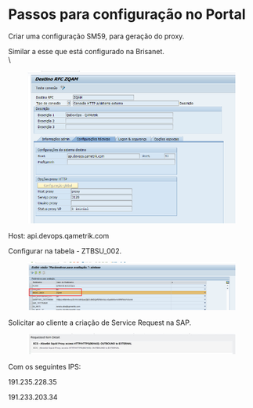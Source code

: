 # Passos para configuração no Portal

Criar uma configuração SM59, para geração do proxy.&#x20;

Similar a esse que está configurado na Brisanet. \
\


<figure><img src="../.gitbook/assets/image (81).png" alt=""><figcaption></figcaption></figure>

Host: api.devops.qametrik.com&#x20;

Configurar na tabela - ZTBSU\_002.&#x20;

<figure><img src="../.gitbook/assets/image (82).png" alt=""><figcaption></figcaption></figure>

Solicitar ao cliente a criação de Service Request na SAP.

<figure><img src="../.gitbook/assets/image (83).png" alt=""><figcaption></figcaption></figure>

Com os seguintes IPS:&#x20;

191.235.228.35&#x20;

191.233.203.34&#x20;
